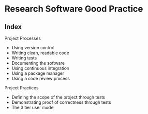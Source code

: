 # Research Software Good Practice

## Index

Project Processes

- Using version control
- Writing clean, readable code
- Writing tests
- Documenting the software
- Using continuous integration
- Using a package manager
- Using a code review process

Project Practices
- Defining the scope of the project through tests
- Demonstrating proof of correctness through tests
- The 3 tier user model


